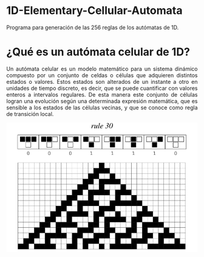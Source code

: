 # 1D-Elementary-Cellular-Automata
Programa para generación de las 256 reglas de los autómatas de 1D. 

# ¿Qué es un autómata celular de 1D? 
<p align="justify">
    Un autómata celular es un modelo matemático para un sistema dinámico compuesto por un conjunto de celdas o células que adquieren distintos estados o valores. 
    Estos estados son alterados de un instante a otro en unidades de tiempo discreto, es decir, que se puede cuantificar con valores enteros a intervalos regulares.
     De esta manera este conjunto de células logran una evolución según una determinada expresión matemática, que es sensible a los estados de las células vecinas,
      y que se conoce como regla de transición local.
</p>

<p align="center">
  <img src="Img/ejemplo.svg" width="640" title="regla 30">
</p>

